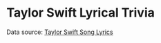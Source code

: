 # Taylor Swift Lyrical Trivia

Data source: [Taylor Swift Song Lyrics](https://www.kaggle.com/datasets/thespacefreak/taylor-swift-song-lyrics-all-albums?select=02-fearless_taylors_version.csv)